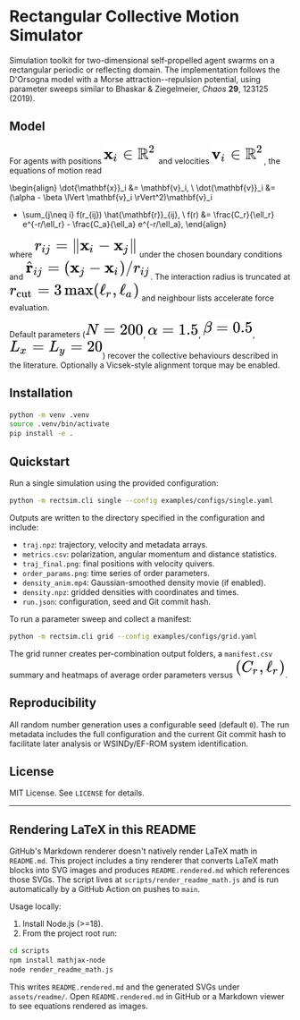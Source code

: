# Rectangular Collective Motion Simulator

Simulation toolkit for two-dimensional self-propelled agent swarms on a rectangular
periodic or reflecting domain. The implementation follows the D'Orsogna model with a
Morse attraction--repulsion potential, using parameter sweeps similar to Bhaskar &
Ziegelmeier, *Chaos* **29**, 123125 (2019).

## Model

For agents with positions ![](assets/readme/eq-f1ecc768.svg) and velocities
![](assets/readme/eq-40fe241d.svg), the equations of motion read

\begin{align}
\dot{\mathbf{x}}_i &= \mathbf{v}_i, \\
\dot{\mathbf{v}}_i &= (\alpha - \beta \lVert \mathbf{v}_i \rVert^2)\mathbf{v}_i
 - \sum_{j\neq i} f(r_{ij}) \hat{\mathbf{r}}_{ij}, \\
f(r) &= \frac{C_r}{\ell_r} e^{-r/\ell_r} - \frac{C_a}{\ell_a} e^{-r/\ell_a},
\end{align}

where ![](assets/readme/eq-e6f75d21.svg) under the chosen boundary
conditions and ![](assets/readme/eq-53c724eb.svg).
The interaction radius is truncated at ![](assets/readme/eq-4bf598db.svg)
and neighbour lists accelerate force evaluation.

Default parameters (![](assets/readme/eq-38df127a.svg), ![](assets/readme/eq-44550782.svg), ![](assets/readme/eq-ebe55909.svg), ![](assets/readme/eq-d806d56e.svg)) recover the
collective behaviours described in the literature. Optionally a Vicsek-style alignment
torque may be enabled.

## Installation

```bash
python -m venv .venv
source .venv/bin/activate
pip install -e .
```

## Quickstart

Run a single simulation using the provided configuration:

```bash
python -m rectsim.cli single --config examples/configs/single.yaml
```

Outputs are written to the directory specified in the configuration and include:

- `traj.npz`: trajectory, velocity and metadata arrays.
- `metrics.csv`: polarization, angular momentum and distance statistics.
- `traj_final.png`: final positions with velocity quivers.
- `order_params.png`: time series of order parameters.
- `density_anim.mp4`: Gaussian-smoothed density movie (if enabled).
- `density.npz`: gridded densities with coordinates and times.
- `run.json`: configuration, seed and Git commit hash.

To run a parameter sweep and collect a manifest:

```bash
python -m rectsim.cli grid --config examples/configs/grid.yaml
```

The grid runner creates per-combination output folders, a `manifest.csv` summary and
heatmaps of average order parameters versus ![](assets/readme/eq-3a44459a.svg).

## Reproducibility

All random number generation uses a configurable seed (default `0`). The run metadata
includes the full configuration and the current Git commit hash to facilitate later
analysis or WSINDy/EF-ROM system identification.

## License

MIT License. See `LICENSE` for details.

---

Rendering LaTeX in this README
--------------------------------

GitHub's Markdown renderer doesn't natively render LaTeX math in `README.md`. This
project includes a tiny renderer that converts LaTeX math blocks into SVG images and
produces `README.rendered.md` which references those SVGs. The script lives at
`scripts/render_readme_math.js` and is run automatically by a GitHub Action on pushes
to `main`.

Usage locally:

1. Install Node.js (>=18).
2. From the project root run:

```bash
cd scripts
npm install mathjax-node
node render_readme_math.js
```

This writes `README.rendered.md` and the generated SVGs under `assets/readme/`.
Open `README.rendered.md` in GitHub or a Markdown viewer to see equations rendered as
images.
